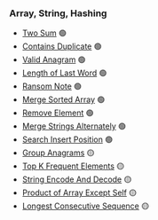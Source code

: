 ### Array, String, Hashing

* [Two Sum](/problems/ArrayStringHashing/TwoSum/) 🟢
* [Contains Duplicate](/problems/ArrayStringHashing/ContainsDuplicate/) 🟢
* [Valid Anagram](/problems/ArrayStringHashing/ValidAnagram/) 🟢
* [Length of Last Word](/problems/ArrayStringHashing/LengthOfLastWord/) 🟢
* [Ransom Note](/problems/ArrayStringHashing/RansomNote/) 🟢
* [Merge Sorted Array](/problems/ArrayStringHashing/MergeSortedArray/) 🟢
* [Remove Element](/problems/ArrayStringHashing/RemoveElement/) 🟢
* [Merge Strings Alternately](/problems/ArrayStringHashing/MergeStringsAlternately/) 🟢
* [Search Insert Position](/problems/ArrayStringHashing/SearchInsertPosition/) 🟢
* [Group Anagrams](/problems/ArrayStringHashing/GroupAnagrams/) 🟡
* [Top K Frequent Elements](/problems/ArrayStringHashing/TopKFrequentElements/) 🟡
* [String Encode And Decode](/problems/ArrayStringHashing/StringEncodeAndDecode/) 🟡
* [Product of Array Except Self](/problems/ArrayStringHashing/ProductOfArrayExceptSelf/) 🟡
* [Longest Consecutive Sequence](/problems/ArrayStringHashing/LongestConsecutiveSequence/) 🟡